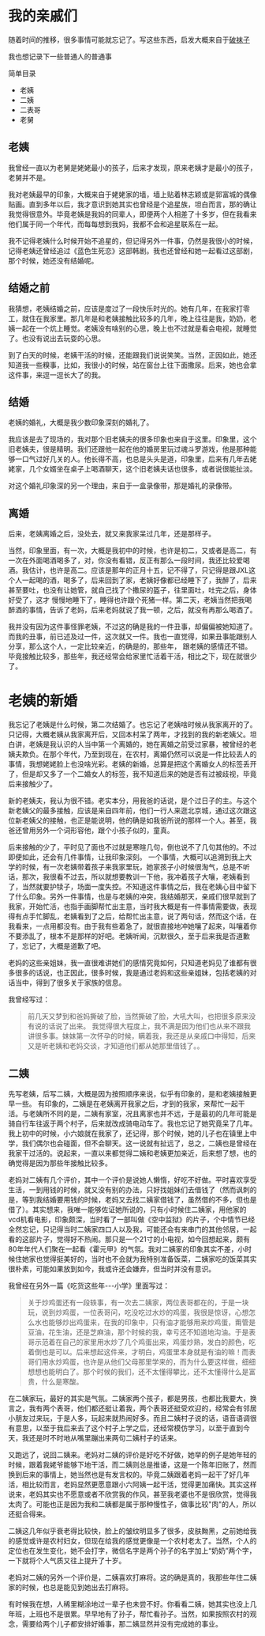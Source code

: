


# 我的亲戚们

随着时间的推移，很多事情可能就忘记了。写这些东西，启发大概来自于[破袜子](https://pewae.com/) 

我也想记录下一些普通人的普通事

简单目录

- 老姨
- 二姨
- 二表哥
- 老舅


## 老姨

我曾经一直以为老舅是姥姥最小的孩子，后来才发现，原来老姨才是最小的孩子，老舅并不是。

我对老姨最早的印象，大概来自于姥姥家的墙，墙上贴着林志颖或是郭富城的偶像贴画。直到多年以后，我才意识到她其实也曾经是个追星族，坦白而言，那的确让我觉得很意外。毕竟老姨是我妈的同辈人，即便两个人相差了十多岁，但在我看来他们属于同一个年代，而每每想到我妈，我都不会和追星联系在一起。

我不记得老姨什么时候开始不追星的，但记得另外一件事，仍然是我很小的时候，记得老姨还曾经追过《蓝色生死恋》这部韩剧。我也还曾经和她一起看过这部剧，那个时候，她还没有结婚呢。

## 结婚之前

我猜想，老姨结婚之前，应该是度过了一段快乐时光的。她有几年，在我家打零工，就住在我家里。那几年是和老姨接触比较多的几年，晚上往往是我，奶奶，老姨一起在一个炕上睡觉。老姨没有啥别的心思，晚上也不过就是看会电视，就睡觉了。也没有说出去玩耍的心思。

到了白天的时候，老姨干活的时候，还能跟我们说说笑笑。当然，正因如此，她还知道我一些糗事，比如，我很小的时候，站在窗台上往下面撒尿。后来，她也会拿这件事，来逗一逗长大了的我。


## 结婚

老姨的婚礼，大概是我少数印象深刻的婚礼了。

我应该是去了现场的，我对那个旧老姨夫的很多印象也来自于这里。印象里，这个旧老姨夫，很是精明。我们还跟他一起在他的婚房里玩过魂斗罗游戏，他是那种能够一口气过好几关的人。他长得不高，也总是头头是道，印象里，后来有几年去姥姥家，几个女婿坐在桌子上喝酒聊天，这个旧老姨夫话也很多，或者说很能扯淡。

对这个婚礼印象深的另一个理由，来自于一盒录像带，那是婚礼的录像带。



## 离婚

后来，老姨离婚之后，没处去，就又来我家呆过几年，还是那样子。

当然，印象里面，有一次，大概是我初中的时候，也许是初二，又或者是高二，有一次在外面喝酒喝多了，对，你没有看错，反正有那么一段时间，我还比较爱喝酒。我估计，也许是高二。应该是那年的正月十五，记不得了，只记得是跟JXL这个人一起喝的酒，喝多了，后来回到了家，老姨好像都已经睡下了，我醉了，后来甚至要吐，也没有让她管，就自己找了个撒尿的盔子，往里面吐，吐完之后，身体好受了，这才
慢慢地睡下了，睡得也许跟个死猪一样。第二天，老姨当然把我喝醉酒的事情，告诉了老妈，后来老妈就说了我一顿，之后，就没有再那么喝酒了。

我并没有因为这件事怪罪老姨，不过这的确是我的一件丑事，却偏偏被她知道了。而我的丑事，前已述及过一件，这次就又一件。我也一直觉得，如果丑事能跟别人分享，那么这个人，一定比较亲近，的确是的，那些年， 跟老姨的感情还不错。毕竟接触比较多，那些年，我还经常会给家里忙活着干活，相比之下，现在就很少了。



# 老姨的新婚

我忘记了老姨是什么时候，第二次结婚了。也忘记了老姨啥时候从我家离开的了。只记得，大概老姨从我家离开后，又回本村呆了两年，才找到的我的新老姨父。坦白讲，老姨是我认识的人当中第一个离婚的，她在离婚之前受过家暴，被曾经的老姨夫欺负。在那个年代，乃至到现在，在农村，离婚仍然可以说是一件比较丢人的事情，我想姥姥脸上也没啥光彩。老姨的新婚，总算是把这个离婚女人的标签丢开了，但是却又多了一个二婚女人的标签，我不知道后来的她是否有过被歧视，毕竟后来接触少了。

新的老姨夫，我认为很不错。老实本分，用我爸的话说，是个过日子的主。与这个新老姨父的最多接触，应该是来自四年前，他们一行人来逛北京城，通过这次跟这位新老姨父的接触，也正是能说明，他的确是如我爸所说的那样一个人。甚至，我爸还曾用另外一个词形容他，跟个小孩子似的，童真。





后来接触的少了，平时见了面也不过就是寒暄几句，倒也说不了几句其他的。不过即便如此，还会有几件事情，让我印象深刻。
一个事情，大概可以追溯到我上大学的时候，有一次老姨带着孩子来我家里玩，她家孩子小时候很淘气，总是不听话，那次，我很看不过去，所以就想要教训一下他，我冲着孩子大嚷，老姨看到了，当然就要护犊子，场面一度失控。不知道这件事情之后，我在老姨心目中留下了什么印象。另外一件事情，也是与老姨的冲突，我结婚那天，亲戚们很早就到了我家，开始忙活，也指手画脚帮忙出主意，当时我大概是有一件事情需要做，表现得有点手忙脚乱，老姨看到了之后，给帮忙出主意，说了两句话，然而这个话，在我看来，一点用都没有。由于我有些着急了，就很直接地冲她嚷了起来，叫嚷着你不要添乱了，根本不是那样的好吧。老姨听闻，沉默很久，至于后来我是否道歉了，忘记了，大概是道歉了吧。


老妈的这些亲姐妹，我一直很难讲她们的感情究竟如何，只知道老妈见了谁都有很多很多的话说，也正因此，很多时候，我是通过老妈和这些亲姐妹，包括老姨的对话当中，得到了很多关于家族的信息。

我曾经写过：

>前几天又梦到和爸妈撕破了脸，当然撕破了脸，大吼大叫，也把很多原来没有说的话说了出来。
我觉得很大程度上，我不满是因为他们也从来不跟我讲很多事。妹妹第一次怀孕的时候，瞒着我，我还是从亲戚口中得知，后来又是听老姨和老妈交谈，才知道他们都从她那里借钱了。。


## 二姨

先写老姨，后写二姨，大概是因为按照顺序来说，似乎有印象的，是和老姨接触更早一些。 有印象的，二姨是在老姨离开我家之后，才到的我家，来帮忙一起干活。与老姨所不同的是，二姨有家室，况且离家也并不远，于是最初的几年可能是骑自行车往返于两个村子，后来就改成骑电动车了。我也忘记了她究竟呆了几年。我上初中的时候，小六娘就在我家了，还记得，那个时候，她的儿子也在镇里上中学，我们偶尔也会碰面，但不会聊天。这一说就有扯远了，总之，二姨也是曾经在我家干过活的。说起来，一直以来都觉得二姨和老姨更加亲近，后来想了想，也的确觉得是因为那些年接触比较多。


老妈对二姨有几个评价，其中一个评价是说她人懒惰，好吃不好做。平时喜欢享受生活，一到用钱的时候，就又没有别的办法，只好找姐妹们去借钱了（然而讽刺的是，等到我结婚要用钱的时候，老妈又去找二姨家借钱了，虽然借的不多，但也是借了）。其实想来，我唯一能够佐证她所说的，只有小时候住二姨家，用他家的vcd机看电影，印象颇深，当时看了一部叫做《空中监狱》的片子，个中情节已经全然忘记，只记得当时二姨家四口人以及我，可能还会有来串门的其他邻居，一起看的这部片子，觉得好不热闹。那只是一个21寸的小电视，如今回想起来，颇有80年年代人们聚在一起看《霍元甲》的气氛。我对二姨家的印象其实不差，小时候住她家也觉得挺美好的，当时也不会就为我特别准备饭菜，二姨家吃的饭菜其实很朴素，可能如果放到如今，我或许还会嫌弃，但当时并没有意识。

我曾经在另外一篇《吃货这些年---小学》里面写过：

>关于炒鸡蛋还有一段轶事，有一次去二姨家，两位表哥都在的，于是一块玩，说到炒鸡蛋，一位表哥问，吃没吃过水炒的鸡蛋，我很是惊讶，心想怎么水也能够炒出鸡蛋来，在我的印象中，只有油才能够用来炒鸡蛋，甭管是豆油，花生油，还是芝麻油，那个时候的我，幸亏还不知道地沟油。于是表哥示范着在自己的家里用水炒了几个鸡蛋出来，鸡蛋炒熟，发白的颜色，吃着倒也是可以。后来想起这件来，才明白，鸡蛋里本身就是有油的嘛！而表哥们用水炒鸡蛋，也许是从他们父母那里学来的，而为什么要这样做，细细想想也能明白了。那个时候的我们，还不太懂得攀比，还不太懂得什么是富贵，什么是寒酸。


在二姨家玩，最好的其实是气氛。二姨家两个孩子，都是男孩，也都比我要大，换言之，我有两个表哥，他们都还挺让着我，两个表哥还挺受欢迎的，经常会有邻居小朋友过来玩，于是人多，玩起来就热闹好多。而且二姨村子说的话，语音语调很有意思，以至于我后来去了这个村子上学之后，还经常模仿学习，以至于直到今天，我还是时不时地从嘴里蹦出来两句二姨村子的话来。

又跑远了，说回二姨来。老妈对二姨的评价是好吃不好做，她举的例子是她年轻的时候，跟着我姥爷能够下地干活，而二姨则总是推诿，这是一个陈年旧账了，然而换到后来的事情上，她当然也是有发言权的。毕竟二姨跟着老妈一起干了好几年活，相比较而言，老妈显然更愿意跟小六阿姨一起干活，觉得更加痛快。其实这样说来，老妈其实也不愿意或者不欣赏我的作风，甚至我老婆也不是很欣赏，觉得我太肉了。可能也正是因为我和二姨都是属于那种慢性子，做事比较"肉"的人，所以还挺合得来。

二姨这几年似乎衰老得比较快，脸上的皱纹明显多了很多，皮肤黝黑，之前她给我的感觉或许是农村妇女，但现在给我的感觉更像是一个农村老太了。当然，个人的定位也在发生变化，她不会打字，微信名字是两个孙子的名字加上“奶奶”两个字，一下就将个人气质又往上提升了十岁。

老妈对二姨的另外一个评价是，二姨喜欢打麻将。这的确是真的，我那些年住二姨家的时候，也总是能见到她出去打麻将。

有时候我在想，人稀里糊涂地过一辈子也未尝不好。你看看二姨，她其实也没上几年班，上班也不是很累。早早地有了孙子，帮忙看孙子。当然，如果按照农村的观念，需要给两个儿子都安排好婚事，那二姨显然并没有完成她的事业。




